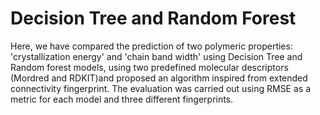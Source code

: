 # Decision Tree and Random Forest
Here, we have compared the prediction of two polymeric properties: 'crystallization energy' and 'chain band width' using Decision Tree and Random forest models, using two predefined molecular descriptors (Mordred and RDKIT)and proposed an algorithm inspired from extended connectivity fingerprint. The evaluation was carried out using RMSE as a metric for each model and three different fingerprints.
